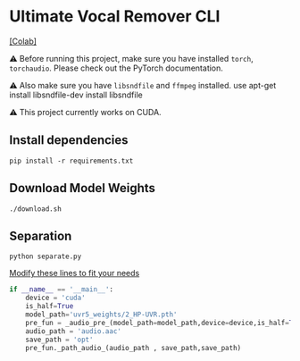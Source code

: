 # Ultimate Vocal Remover CLI

[[Colab]](https://colab.research.google.com/drive/1VDncdndceKanFrs2LU-LM4Odv8tnPkzD?usp=sharing)

⚠️ Before running this project, make sure you have installed `torch`, `torchaudio`. Please check out the PyTorch documentation.

⚠️ Also make sure you have `libsndfile` and `ffmpeg` installed.
use apt-get install libsndfile-dev
 install libsndfile

⚠️ This project currently works on CUDA.

## Install dependencies

```shell
pip install -r requirements.txt
```

## Download Model Weights

```shell
./download.sh
```

## Separation

```shell
python separate.py
```

[Modify these lines to fit your needs](https://github.com/seanghay/uvr/blob/fa19a9821d42586883202623936a0c8b895ae047/separate.py#L101-L108)

```python 
if __name__ == '__main__':
    device = 'cuda'
    is_half=True
    model_path='uvr5_weights/2_HP-UVR.pth'
    pre_fun = _audio_pre_(model_path=model_path,device=device,is_half=True)
    audio_path = 'audio.aac'
    save_path = 'opt'
    pre_fun._path_audio_(audio_path , save_path,save_path)
```
